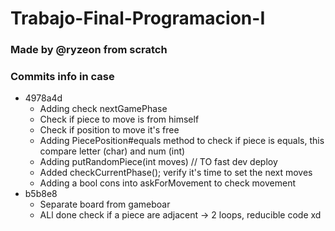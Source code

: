  # Trabajo-Final-Programacion-I
 
### Made by @ryzeon from scratch

### Commits info in case

* 4978a4d
    * Adding check nextGamePhase
    * Check if piece to move is from himself
    * Check if position to move it's free
    * Adding PiecePosition#equals method to check if piece is equals, this compare letter (char) and num (int)
    * Adding putRandomPiece(int moves) // TO fast dev deploy
    * Added checkCurrentPhase(); verify it's time to set the next moves
    * Adding a bool cons into askForMovement to check movement
* b5b8e8
  * Separate board from gameboar
  * ALl done check if a piece are adjacent -> 2 loops, reducible code xd
